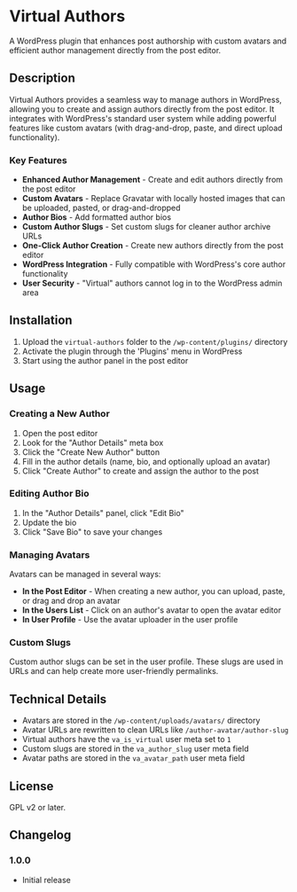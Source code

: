# Virtual Authors

A WordPress plugin that enhances post authorship with custom avatars and efficient author management directly from the post editor.

## Description

Virtual Authors provides a seamless way to manage authors in WordPress, allowing you to create and assign authors directly from the post editor. It integrates with WordPress's standard user system while adding powerful features like custom avatars (with drag-and-drop, paste, and direct upload functionality).

### Key Features

- **Enhanced Author Management** - Create and edit authors directly from the post editor
- **Custom Avatars** - Replace Gravatar with locally hosted images that can be uploaded, pasted, or drag-and-dropped
- **Author Bios** - Add formatted author bios
- **Custom Author Slugs** - Set custom slugs for cleaner author archive URLs
- **One-Click Author Creation** - Create new authors directly from the post editor
- **WordPress Integration** - Fully compatible with WordPress's core author functionality
- **User Security** - "Virtual" authors cannot log in to the WordPress admin area

## Installation

1. Upload the `virtual-authors` folder to the `/wp-content/plugins/` directory
2. Activate the plugin through the 'Plugins' menu in WordPress
3. Start using the author panel in the post editor

## Usage

### Creating a New Author

1. Open the post editor
2. Look for the "Author Details" meta box
3. Click the "Create New Author" button
4. Fill in the author details (name, bio, and optionally upload an avatar)
5. Click "Create Author" to create and assign the author to the post

### Editing Author Bio

1. In the "Author Details" panel, click "Edit Bio"
2. Update the bio
3. Click "Save Bio" to save your changes

### Managing Avatars

Avatars can be managed in several ways:

- **In the Post Editor** - When creating a new author, you can upload, paste, or drag and drop an avatar
- **In the Users List** - Click on an author's avatar to open the avatar editor
- **In User Profile** - Use the avatar uploader in the user profile

### Custom Slugs

Custom author slugs can be set in the user profile. These slugs are used in URLs and can help create more user-friendly permalinks.

## Technical Details

- Avatars are stored in the `/wp-content/uploads/avatars/` directory
- Avatar URLs are rewritten to clean URLs like `/author-avatar/author-slug`
- Virtual authors have the `va_is_virtual` user meta set to `1`
- Custom slugs are stored in the `va_author_slug` user meta field
- Avatar paths are stored in the `va_avatar_path` user meta field

## License

GPL v2 or later.

## Changelog

### 1.0.0
- Initial release